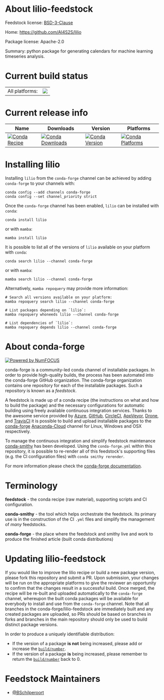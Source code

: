 About lilio-feedstock
=====================

Feedstock license: [BSD-3-Clause](https://github.com/conda-forge/lilio-feedstock/blob/main/LICENSE.txt)

Home: https://github.com/AI4S2S/lilio

Package license: Apache-2.0

Summary: python package for generating calendars for machine learning timeseries analysis.

Current build status
====================


<table><tr><td>All platforms:</td>
    <td>
      <a href="https://dev.azure.com/conda-forge/feedstock-builds/_build/latest?definitionId=18836&branchName=main">
        <img src="https://dev.azure.com/conda-forge/feedstock-builds/_apis/build/status/lilio-feedstock?branchName=main">
      </a>
    </td>
  </tr>
</table>

Current release info
====================

| Name | Downloads | Version | Platforms |
| --- | --- | --- | --- |
| [![Conda Recipe](https://img.shields.io/badge/recipe-lilio-green.svg)](https://anaconda.org/conda-forge/lilio) | [![Conda Downloads](https://img.shields.io/conda/dn/conda-forge/lilio.svg)](https://anaconda.org/conda-forge/lilio) | [![Conda Version](https://img.shields.io/conda/vn/conda-forge/lilio.svg)](https://anaconda.org/conda-forge/lilio) | [![Conda Platforms](https://img.shields.io/conda/pn/conda-forge/lilio.svg)](https://anaconda.org/conda-forge/lilio) |

Installing lilio
================

Installing `lilio` from the `conda-forge` channel can be achieved by adding `conda-forge` to your channels with:

```
conda config --add channels conda-forge
conda config --set channel_priority strict
```

Once the `conda-forge` channel has been enabled, `lilio` can be installed with `conda`:

```
conda install lilio
```

or with `mamba`:

```
mamba install lilio
```

It is possible to list all of the versions of `lilio` available on your platform with `conda`:

```
conda search lilio --channel conda-forge
```

or with `mamba`:

```
mamba search lilio --channel conda-forge
```

Alternatively, `mamba repoquery` may provide more information:

```
# Search all versions available on your platform:
mamba repoquery search lilio --channel conda-forge

# List packages depending on `lilio`:
mamba repoquery whoneeds lilio --channel conda-forge

# List dependencies of `lilio`:
mamba repoquery depends lilio --channel conda-forge
```


About conda-forge
=================

[![Powered by
NumFOCUS](https://img.shields.io/badge/powered%20by-NumFOCUS-orange.svg?style=flat&colorA=E1523D&colorB=007D8A)](https://numfocus.org)

conda-forge is a community-led conda channel of installable packages.
In order to provide high-quality builds, the process has been automated into the
conda-forge GitHub organization. The conda-forge organization contains one repository
for each of the installable packages. Such a repository is known as a *feedstock*.

A feedstock is made up of a conda recipe (the instructions on what and how to build
the package) and the necessary configurations for automatic building using freely
available continuous integration services. Thanks to the awesome service provided by
[Azure](https://azure.microsoft.com/en-us/services/devops/), [GitHub](https://github.com/),
[CircleCI](https://circleci.com/), [AppVeyor](https://www.appveyor.com/),
[Drone](https://cloud.drone.io/welcome), and [TravisCI](https://travis-ci.com/)
it is possible to build and upload installable packages to the
[conda-forge](https://anaconda.org/conda-forge) [Anaconda-Cloud](https://anaconda.org/)
channel for Linux, Windows and OSX respectively.

To manage the continuous integration and simplify feedstock maintenance
[conda-smithy](https://github.com/conda-forge/conda-smithy) has been developed.
Using the ``conda-forge.yml`` within this repository, it is possible to re-render all of
this feedstock's supporting files (e.g. the CI configuration files) with ``conda smithy rerender``.

For more information please check the [conda-forge documentation](https://conda-forge.org/docs/).

Terminology
===========

**feedstock** - the conda recipe (raw material), supporting scripts and CI configuration.

**conda-smithy** - the tool which helps orchestrate the feedstock.
                   Its primary use is in the construction of the CI ``.yml`` files
                   and simplify the management of *many* feedstocks.

**conda-forge** - the place where the feedstock and smithy live and work to
                  produce the finished article (built conda distributions)


Updating lilio-feedstock
========================

If you would like to improve the lilio recipe or build a new
package version, please fork this repository and submit a PR. Upon submission,
your changes will be run on the appropriate platforms to give the reviewer an
opportunity to confirm that the changes result in a successful build. Once
merged, the recipe will be re-built and uploaded automatically to the
`conda-forge` channel, whereupon the built conda packages will be available for
everybody to install and use from the `conda-forge` channel.
Note that all branches in the conda-forge/lilio-feedstock are
immediately built and any created packages are uploaded, so PRs should be based
on branches in forks and branches in the main repository should only be used to
build distinct package versions.

In order to produce a uniquely identifiable distribution:
 * If the version of a package **is not** being increased, please add or increase
   the [``build/number``](https://docs.conda.io/projects/conda-build/en/latest/resources/define-metadata.html#build-number-and-string).
 * If the version of a package **is** being increased, please remember to return
   the [``build/number``](https://docs.conda.io/projects/conda-build/en/latest/resources/define-metadata.html#build-number-and-string)
   back to 0.

Feedstock Maintainers
=====================

* [@BSchilperoort](https://github.com/BSchilperoort/)

